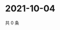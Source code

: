 # 2021-10-04

共 0 条

<!-- BEGIN WEIBO -->
<!-- 最后更新时间 Mon Oct 04 2021 15:00:54 GMT+0800 (China Standard Time) -->

<!-- END WEIBO -->
